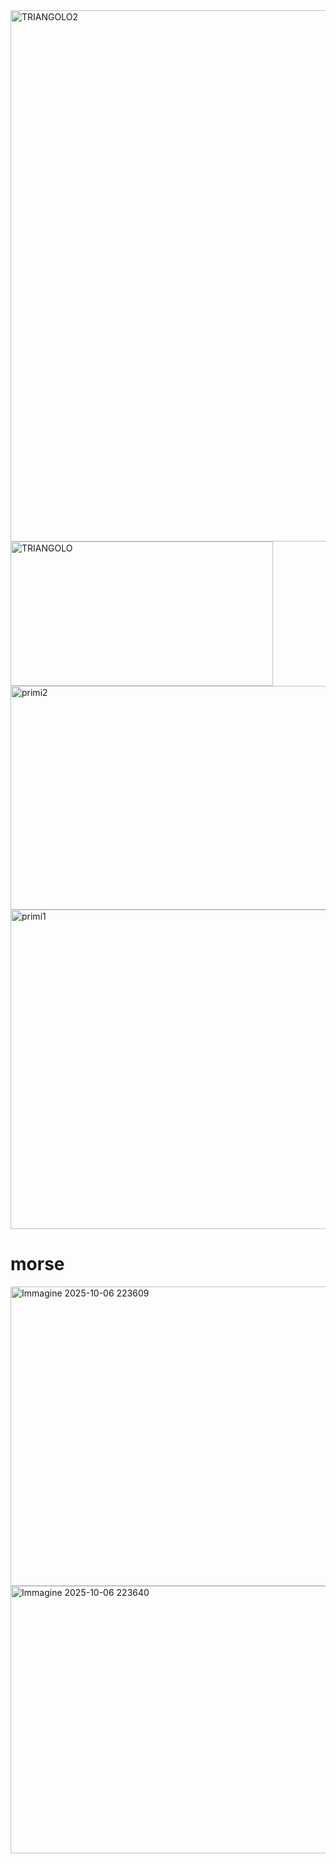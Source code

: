 <img width="741" height="850" alt="TRIANGOLO2" src="https://github.com/user-attachments/assets/b435ed16-7abb-4e1b-9cc6-7ad47789c22f" />
<img width="420" height="231" alt="TRIANGOLO" src="https://github.com/user-attachments/assets/5f87bf48-d5fc-40a7-aba2-0c63fdf3f7de" />
<img width="511" height="358" alt="primi2" src="https://github.com/user-attachments/assets/94629978-f8bc-4259-8cf9-9e40410a93bd" />
<img width="567" height="511" alt="primi1" src="https://github.com/user-attachments/assets/49f33d43-e490-4470-93f9-9c5b352a26e2" />
<!DOCTYPE html>
<html>
<head>
    <title>Il Mio Titolo</title>
</head>
<body>
    <h1>morse</h1>
</body>
</html>

<img width="923" height="479" alt="Immagine 2025-10-06 223609" src="https://github.com/user-attachments/assets/ab644efc-f4c6-4470-a394-4b22b63fd7e3" /> 
<img width="906" height="428" alt="Immagine 2025-10-06 223640" src="https://github.com/user-attachments/assets/d774902f-6261-4923-83eb-26f820abdf38" />  
